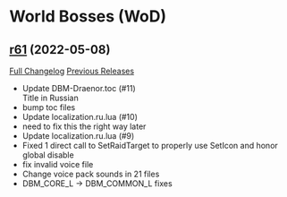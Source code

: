 # <DBM> World Bosses (WoD)

## [r61](https://github.com/DeadlyBossMods/DBM-WoD/tree/r61) (2022-05-08)
[Full Changelog](https://github.com/DeadlyBossMods/DBM-WoD/compare/r60...r61) [Previous Releases](https://github.com/DeadlyBossMods/DBM-WoD/releases)

- Update DBM-Draenor.toc (#11)  
    Title in Russian  
- bump toc files  
- Update localization.ru.lua (#10)  
- need to fix this the right way later  
- Update localization.ru.lua (#9)  
- Fixed 1 direct call to SetRaidTarget to properly use SetIcon and honor global disable  
- fix invalid voice file  
- Change voice pack sounds in 21 files  
- DBM\_CORE\_L -> DBM\_COMMON\_L fixes  
